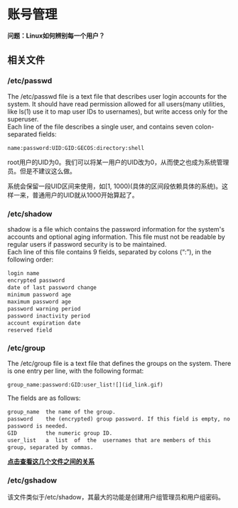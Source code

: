 # 账号管理

**问题：Linux如何辨别每一个用户？**

## 相关文件
### /etc/passwd

The  /etc/passwd file is a text file that describes user login accounts for the system. It should have read permission allowed for  all  users(many  utilities,  like ls(1) use it to map user IDs to usernames), but write access only for the superuser.  
Each line of the file describes  a  single  user,  and  contains  seven colon-separated fields:

    name:password:UID:GID:GECOS:directory:shell
    
root用户的UID为0。我们可以将某一用户的UID改为0，从而使之也成为系统管理员。但是不建议这么做。

系统会保留一段UID区间来使用，如[1, 1000)(具体的区间段依赖具体的系统)。这样一来，普通用户的UID就从1000开始算起了。
### /etc/shadow

shadow is a file which contains the password information for the system's accounts and optional aging information. This file must not be readable by regular users if password security is to be maintained.   
Each line of this file contains 9 fields, separated by colons (“:”), in the following order:

    login name
    encrypted password
    date of last password change
    minimum password age
    maximum password age
    password warning period
    password inactivity period
    account expiration date
    reserved field
    
### /etc/group

The /etc/group file is a text file that defines the groups on the system. There is one entry per line, with the following format:

    group_name:password:GID:user_list![](id_link.gif)

The fields are as follows:

    group_name  the name of the group.
    password    the (encrypted) group password. If this field is empty, no password is needed.
    GID         the numeric group ID.
    user_list   a  list  of  the  usernames that are members of this group, separated by commas.

[**点击查看这几个文件之间的关系**](http://vbird.dic.ksu.edu.tw/linux_basic/0410accountmanager_files/id_link.gif)

### /etc/gshadow

该文件类似于/etc/shadow，其最大的功能是创建用户组管理员和用户组密码。


